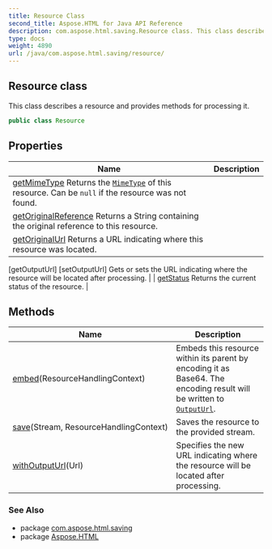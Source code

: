 ```yaml
---
title: Resource Class
second_title: Aspose.HTML for Java API Reference
description: com.aspose.html.saving.Resource class. This class describes a resource and provides methods for processing it
type: docs
weight: 4890
url: /java/com.aspose.html.saving/resource/
---
```

## Resource class

This class describes a resource and provides methods for processing it.

```java
public class Resource
```

## Properties

| Name | Description |
| --- | --- |
| [getMimeType](../../com.aspose.html.saving/resource/mimetype/) Returns the [`MimeType`](../../com.aspose.html/mimetype/) of this resource. Can be `null` if the resource was not found. |
| [getOriginalReference](../../com.aspose.html.saving/resource/originalreference/) Returns a String containing the original reference to this resource. |
| [getOriginalUrl](../../com.aspose.html.saving/resource/originalurl/) Returns a URL indicating where this resource was located. |
[getOutputUrl]
[setOutputUrl] Gets or sets the URL indicating where the resource will be located after processing. |
| [getStatus](../../com.aspose.html.saving/resource/status/) Returns the current status of the resource. |

## Methods

| Name | Description |
| --- | --- |
| [embed](../../com.aspose.html.saving/resource/embed/)(ResourceHandlingContext) | Embeds this resource within its parent by encoding it as Base64. The encoding result will be written to [`OutputUrl`](./outputurl/). |
| [save](../../com.aspose.html.saving/resource/save/)(Stream, ResourceHandlingContext) | Saves the resource to the provided stream. |
| [withOutputUrl](../../com.aspose.html.saving/resource/withoutputurl/)(Url) | Specifies the new URL indicating where the resource will be located after processing. |

### See Also

* package [com.aspose.html.saving](../../com.aspose.html.saving/)
* package [Aspose.HTML](../../)
